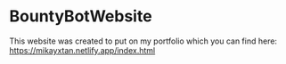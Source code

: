 # BountyBotWebsite
This website was created to put on my portfolio which you can find here: https://mikayxtan.netlify.app/index.html
